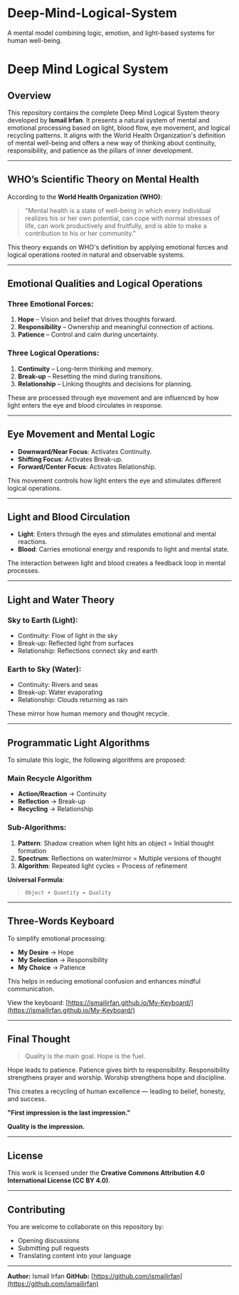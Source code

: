 # Deep-Mind-Logical-System
A mental model combining logic, emotion, and light-based systems for human well-being.
# Deep Mind Logical System

## Overview

This repository contains the complete Deep Mind Logical System theory developed by **Ismail Irfan**. It presents a natural system of mental and emotional processing based on light, blood flow, eye movement, and logical recycling patterns. It aligns with the World Health Organization's definition of mental well-being and offers a new way of thinking about continuity, responsibility, and patience as the pillars of inner development.

---

## WHO’s Scientific Theory on Mental Health

According to the **World Health Organization (WHO)**:

> "Mental health is a state of well-being in which every individual realizes his or her own potential, can cope with normal stresses of life, can work productively and fruitfully, and is able to make a contribution to his or her community."

This theory expands on WHO's definition by applying emotional forces and logical operations rooted in natural and observable systems.

---

## Emotional Qualities and Logical Operations

### Three Emotional Forces:

1. **Hope** – Vision and belief that drives thoughts forward.
2. **Responsibility** – Ownership and meaningful connection of actions.
3. **Patience** – Control and calm during uncertainty.

### Three Logical Operations:

1. **Continuity** – Long-term thinking and memory.
2. **Break-up** – Resetting the mind during transitions.
3. **Relationship** – Linking thoughts and decisions for planning.

These are processed through eye movement and are influenced by how light enters the eye and blood circulates in response.

---

## Eye Movement and Mental Logic

* **Downward/Near Focus**: Activates Continuity.
* **Shifting Focus**: Activates Break-up.
* **Forward/Center Focus**: Activates Relationship.

This movement controls how light enters the eye and stimulates different logical operations.

---

## Light and Blood Circulation

* **Light**: Enters through the eyes and stimulates emotional and mental reactions.
* **Blood**: Carries emotional energy and responds to light and mental state.

The interaction between light and blood creates a feedback loop in mental processes.

---

## Light and Water Theory

### Sky to Earth (Light):

* Continuity: Flow of light in the sky
* Break-up: Reflected light from surfaces
* Relationship: Reflections connect sky and earth

### Earth to Sky (Water):

* Continuity: Rivers and seas
* Break-up: Water evaporating
* Relationship: Clouds returning as rain

These mirror how human memory and thought recycle.

---

## Programmatic Light Algorithms

To simulate this logic, the following algorithms are proposed:

### Main Recycle Algorithm

* **Action/Reaction** → Continuity
* **Reflection** → Break-up
* **Recycling** → Relationship

### Sub-Algorithms:

1. **Pattern**: Shadow creation when light hits an object = Initial thought formation
2. **Spectrum**: Reflections on water/mirror = Multiple versions of thought
3. **Algorithm**: Repeated light cycles = Process of refinement

**Universal Formula**:

> `Object + Quantity = Quality`

---

## Three-Words Keyboard

To simplify emotional processing:

* **My Desire** → Hope
* **My Selection** → Responsibility
* **My Choice** → Patience

This helps in reducing emotional confusion and enhances mindful communication.

View the keyboard: [https://ismailirfan.github.io/My-Keyboard/](https://ismailirfan.github.io/My-Keyboard/)

---

## Final Thought

> Quality is the main goal. Hope is the fuel.

Hope leads to patience.
Patience gives birth to responsibility.
Responsibility strengthens prayer and worship.
Worship strengthens hope and discipline.

This creates a recycling of human excellence — leading to belief, honesty, and success.

**"First impression is the last impression."**

**Quality is the impression.**

---

## License

This work is licensed under the **Creative Commons Attribution 4.0 International License (CC BY 4.0)**.

---

## Contributing

You are welcome to collaborate on this repository by:

* Opening discussions
* Submitting pull requests
* Translating content into your language

---

**Author:** Ismail Irfan
**GitHub:** [https://github.com/ismailirfan](https://github.com/ismailirfan)
